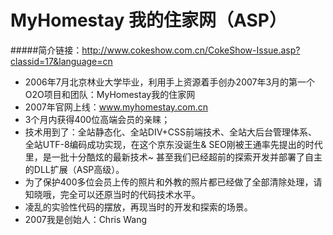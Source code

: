 # MyHomestay 我的住家网（ASP）
#####简介链接：http://www.cokeshow.com.cn/CokeShow-Issue.asp?classid=17&language=cn
- 2006年7月北京林业大学毕业，利用手上资源着手创办2007年3月的第一个O2O项目和团队：MyHomestay我的住家网
- 2007年官网上线：www.myhomestay.com.cn
- 3个月内获得400位高端会员的亲睐；
- 技术用到了：全站静态化、全站DIV+CSS前端技术、全站大后台管理体系、全站UTF-8编码成功实现，在这个京东没诞生& SEO刚被王通率先提出的时代里，是一批十分酷炫的最新技术~ 甚至我们已经超前的探索开发并部署了自主的DLL扩展（ASP高级）。
- 为了保护400多位会员上传的照片和外教的照片都已经做了全部清除处理，请知晓哦，完全可以还原当时的代码技术水平。
- 凌乱的实验性代码的摆放，再现当时的开发和探索的场景。
- 2007我是创始人：Chris Wang
